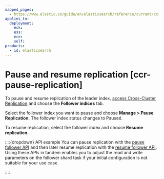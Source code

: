 ```yaml
---
mapped_pages:
  - https://www.elastic.co/guide/en/elasticsearch/reference/current/ccr-pause-replication.html
applies_to:
  deployment:
    eck:
    ess:
    ece:
    self:
products:
  - id: elasticsearch
---
```


# Pause and resume replication [ccr-pause-replication]

To pause and resume replication of the leader index, [access Cross-Cluster Replication](manage-cross-cluster-replication.md#ccr-access-ccr) and choose the **Follower indices** tab.

Select the follower index you want to pause and choose **Manage > Pause Replication**. The follower index status changes to Paused.

To resume replication, select the follower index and choose **Resume replication**.

::::{dropdown} API example
You can pause replication with the [pause follower API](https://www.elastic.co/docs/api/doc/elasticsearch/operation/operation-ccr-pause-follow) and then later resume replication with the [resume follower API](https://www.elastic.co/docs/api/doc/elasticsearch/operation/operation-ccr-resume-follow). Using these APIs in tandem enables you to adjust the read and write parameters on the follower shard task if your initial configuration is not suitable for your use case.

::::


